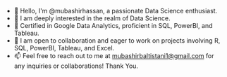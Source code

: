 - 👋 Hello, I'm @mubashirhassan, a passionate Data Science enthusiast.
- 👀 I am deeply interested in the realm of Data Science.
- 🌱 Certified in Google Data Analytics, proficient in SQL, PowerBI, and Tableau.
- 💞️ I am open to collaboration and eager to work on projects involving R, SQL, PowerBI, Tableau, and Excel.
- 📫 Feel free to reach out to me at mubashirbaltistani1@gmail.com for any inquiries or collaborations!
Thank You.
